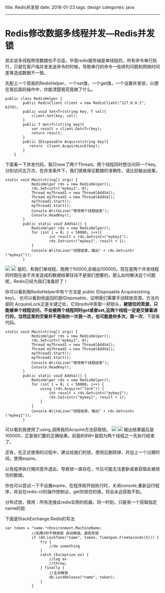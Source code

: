 title: Redis并发锁
date: 2018-01-23
tags: design
categories: java

---
# Redis修改数据多线程并发—Redis并发锁

其实说多线程修改数据也不合适，毕竟redis服务端是单线程的，所有命令串行执行，只是在客户端并发发送命令的时候，导致串行的命令一些排列问题和网络时间差等造成数据不一致。

先配上一个简易的RedisHelper，一个set值，一个get值，一个设置并发锁，以便在我后面的操作中，你能清楚我究竟做了什么。


	public class RedisHelper {
	        public RedisClient client = new RedisClient("127.0.0.1", 6379);
	        public void Set<T>(string key, T val){
	            client.Set(key, val);
	        }
	        public T Get<T>(string key){
	            var result = client.Get<T>(key);
	            return result;
	        }
	        public IDisposable Acquire(string key){
	           return  client.AcquireLock(key);
	        }
	    }

下面看一下并发代码，我只new了两个Thread。两个线程同时想访问同一个key,分别访问五万次，在并发条件下，我们很难保证数据的准确性，请比较输出结果。

	static void Main(string[] args) {
	            RedisHelper rds = new RedisHelper();
	            rds.Set<int>("mykey1", 0);
	            Thread myThread1 = new Thread(AddVal);
	            Thread myThread2 = new Thread(AddVal);
	            myThread1.Start();
	            myThread2.Start();
	            Console.WriteLine("等待两个线程结束");
	            Console.ReadKey();
	        }
	        public static void AddVal() {
	            RedisHelper rds = new RedisHelper();
	            for (int i = 0; i < 50000; i++){
	                    int result = rds.Get<int>("mykey1");
	                    rds.Set<int>("mykey1", result + 1);
	            }
	            Console.WriteLine("线程结束，输出" + rds.Get<int>("mykey1"));
	        }

![](\img\redis_1.png)
![](../img/redis_1.png)
是的，和我们单线程，跑两个50000,会输出100000。现在是两个并发线程同时跑在由于并发造成的数据结果往往不是我们想要的。那么如何解决这个问题呢，Redis已经为我们准备好了！

你可以看到我RedisHelper中有个方法是 public IDisposable Acquire(string key)。  也可以看到他返回的是IDisposable，证明我们需要手动释放资源。方法内部的 AcquireLock正是关键之处，它向redis中索取一把锁头，**被锁住的资源，只能被单个线程访问，不会被两个线程同时get或者set,这两个线程一定是交替着进行的，当然这里的交替并不是指你一次我一次，也可能是你多次，我一次**，下面看代码。

	static void Main(string[] args) {
	            RedisHelper rds = new RedisHelper();
	            rds.Set<int>("mykey1", 0);
	            Thread myThread1 = new Thread(AddVal);
	            Thread myThread2 = new Thread(AddVal);
	            myThread1.Start();
	            myThread2.Start();
	            Console.WriteLine("等待两个线程结束");
	            Console.ReadKey();
	        }
	        public static void AddVal() {
	            RedisHelper rds = new RedisHelper();
	            for (int i = 0; i < 50000; i++) {
	                using (rds.Acquire("lock")) {
	                    int result = rds.Get<int>("mykey1");
	                    rds.Set<int>("mykey1", result + 1);
	                }
	            }
	            Console.WriteLine("线程结束，输出" + rds.Get<int>("mykey1"));
	        }

可以看到我使用了using,调用我的Acquire方法获取锁。
![](\img\redis_2.png)
![](../img/redis_2.png)
输出结果最后是100000，正是我们要的正确结果。前面的8W+是因为两个线程之一先执行结束了。

还有，在正式使用的过程中，建议给我们的锁，使用后删除掉，并加上一个过期时间，使用expire。

以免程序执行期间意外退出，导致锁一直存在，今后可能无法更新或者获取此被锁住的数据。

你也可以尝试一下不设置expire，在程序刚开始执行时，关闭console,重新运行程序，并且在redis-cli的操作控制台，get你锁住的值，将会永远获取不到。

分布式锁，慎用：所有连接此redis实例的机器，同一时刻，只能有一个获取指定name的锁.

下面是StackExchange.Redis的写法

	var token = "name-"+Environment.MachineName;
	            //如果5秒不释放锁 自动释放。避免死锁
	            if (db.LockTake("name", token, TimeSpan.FromSeconds(5))) {
	                try {
	                    //do something
	                }
	                catch (Exception ex) {
	                    //log ex
	                    //throw;
	                } finally {
	                    //主动释放
	                    db.LockRelease("name", token);
	                }
	            }

